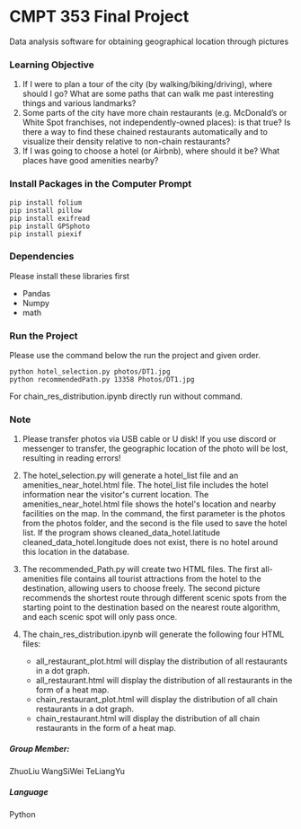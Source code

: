 # CMPT 353 Final Project
Data analysis software for obtaining geographical location through pictures

### Learning Objective
1. If I were to plan a tour of the city (by walking/biking/driving), where should I go? What are some paths that can walk me past interesting things and various landmarks?
2.  Some parts of the city have more chain restaurants (e.g. McDonald’s or White Spot franchises, not independently-owned places): is that true? Is there a way to find
these chained restaurants automatically and to visualize their density relative to non-chain restaurants?
3. If I was going to choose a hotel (or Airbnb), where should it be? What places have good amenities nearby?




### Install Packages in the Computer Prompt

```
pip install folium
pip install pillow
pip install exifread
pip install GPSphoto
pip install piexif
```

### Dependencies 
Please install these libraries first

* Pandas
* Numpy
* math

### Run the Project

Please use the command below the run the project and given order.

 ` python hotel_selection.py photos/DT1.jpg `</br>
 ` python recommendedPath.py 13358 Photos/DT1.jpg `

For chain_res_distribution.ipynb directly run without command.

### Note

1. Please transfer photos via USB cable or U disk! If you use discord or messenger to transfer, the geographic location of the photo will be lost, resulting in reading errors!



2. The hotel_selection.py will generate a hotel_list file and an amenities_near_hotel.html file. The hotel_list file includes the hotel information near the visitor's current location. The amenities_near_hotel.html file shows the hotel's location and nearby facilities on the map. In the command, the first parameter is the photos from the photos folder, and the second is the file used to save the hotel list. If the program shows cleaned_data_hotel.latitude cleaned_data_hotel.longitude does not exist, there is no hotel around this location in the database.



3. The recommended_Path.py will create two HTML files. The first all-amenities file contains all tourist attractions from the hotel to the destination, allowing users to choose freely. The second picture recommends the shortest route through different scenic spots from the starting point to the destination based on the nearest route algorithm, and each scenic spot will only pass once.

   

4. The chain_res_distribution.ipynb will generate the following four HTML files:

	- all_restaurant_plot.html will display the distribution of all restaurants in a dot graph.
	- all_restaurant.html will display the distribution of all restaurants in the form of a heat map.
	- chain_restaurant_plot.html will display the distribution of all chain restaurants in a dot graph.
	- chain_restaurant.html will display the distribution of all chain restaurants in the form of a heat map.
		
##### Group Member:
ZhuoLiu 
WangSiWei 
TeLiangYu
##### Language
Python
